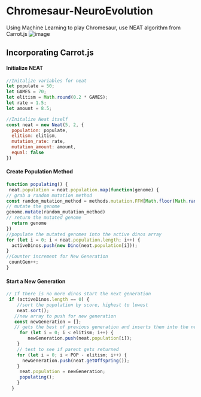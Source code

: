 # Chromesaur-NeuroEvolution
Using Machine Learning to play Chromesaur, use NEAT algorithm from Carrot.js
![image](https://user-images.githubusercontent.com/43329669/62887950-4d8f3980-bd0c-11e9-899a-ffd9dbb2e618.png)

## Incorporating Carrot.js 
#### Initialize NEAT
```javascript 
//Initalize variables for neat 
let populate = 50;
let GAMES = 70;
let elitism = Math.round(0.2 * GAMES);
let rate = 1.5;
let amount = 8.5; 

//Initalize Neat itself 
const neat = new Neat(5, 2, {
  population: populate,
  elitism: elitism,
  mutation_rate: rate,
  mutation_amount: amount,
  equal: false
})
```
#### Create Population Method
```javascript
function populating() {
 neat.population = neat.population.map(function(genome) { 
// grab a random mutation method
const random_mutation_method = methods.mutation.FFW[Math.floor(Math.random() * methods.mutation.FFW.length)]
// mutate the genome
genome.mutate(random_mutation_method)
// return the mutated genome
  return genome
})
//populate the mutated genomes into the active dinos array 
for (let i = 0; i < neat.population.length; i++) {
  activeDinos.push(new Dino(neat.population[i]));
}
//Counter increment for New Generation
 countGen++;
}
```
#### Start a New Generation
```javascript
// If there is no more dinos start the next generation
 if (activeDinos.length == 0) {
    //sort the population by score, highest to lowest
    neat.sort(); 
   //new array to push for new generation
   const newGeneration = [];
   // gets the best of previous generation and inserts them into the next population
     for (let i = 0; i < elitism; i++) {
        newGeneration.push(neat.population[i]);
    }
    // test to see if parent gets returned
    for (let i = 0; i < POP - elitism; i++) {
      newGeneration.push(neat.getOffspring());
    }
     neat.population = newGeneration;
     populating(); 
    }
  }
```



